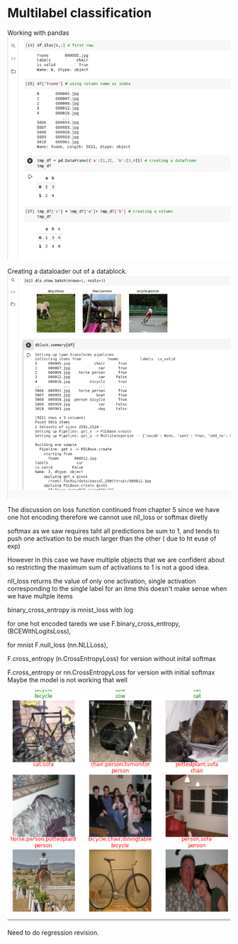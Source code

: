 # Multilabel classification

Working with pandas
![](pandas.png)

Creating a dataloader out of a datablock.
![](datablock_summary.png)

The discussion on loss function continued from chapter 5
since we have one hot encoding therefore we cannot use nll_loss or softmax diretly

softmax as we saw requires taht all predictions be sum to 1, and tends to push one activation to be much larger than the other ( due to ht euse of exp)

However in this case we have multiple objects that we are confident about so restricting the maximum sum of activations to 1 is not a good idea.

nll_loss returns the value of only one activation, single activation corresponding to the single label for an itme this doesn't make sense when we have multple items


binary_cross_entropy is mnist_loss with log


for one hot encoded tareds we use F.binary_cross_entropy, (BCEWithLogitsLoss),

for mnist F.null_loss (nn.NLLLoss),

 F.cross_entropy (n.CrossEntropyLoss) for version without inital softmax

 F.cross_entropy or nn.CrossEntropyLoss for version with initial softmax 
Maybe the model is not working that well

![](model_result.png)

Need to do regression revision.